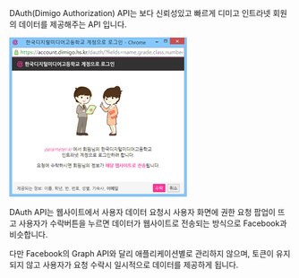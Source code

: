 DAuth(Dimigo Authorization) API는 보다 신뢰성있고 빠르게
디미고 인트라넷 회원의 데이터를 제공해주는 API 입니다.


![ScreenShot](https://raw.githubusercontent.com/Prev/dauth/master/res/dauth_screenshot1.png)


DAuth API는 웹사이트에서 사용자 데이터 요청시 사용자 화면에 권한 요청 팝업이 뜨고
사용자가 수락버튼을 누르면 데이터가 웹사이트로 전송되는 방식으로 Facebook과 비슷합니다.

다만 Facebook의 Graph API와 달리 애플리케이션별로 관리하지 않으며,
토큰이 유지되지 않고 사용자가 요청 수락시 일시적으로 데이터를 제공하게 됩니다.
